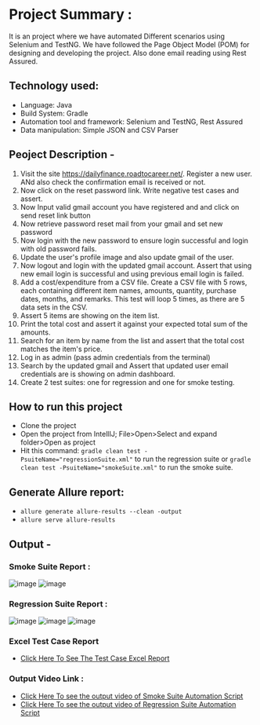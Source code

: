 # Project Summary :
It is an project where we have automated Different scenarios using Selenium and TestNG. We have followed the Page Object Model (POM) for designing and developing the project.
Also done email reading using Rest Assured.
## Technology used:
- Language: Java
- Build System: Gradle
- Automation tool and framework: Selenium and TestNG, Rest Assured
- Data manipulation: Simple JSON and CSV Parser

## Peoject Description -

1. Visit the site https://dailyfinance.roadtocareer.net/. Register a new user. ANd also check the confirmation email is received or not.
2. Now click on the reset password link. Write  negative test cases and assert. 
3. Now Input valid gmail account you have registered and and click on send reset link button
4. Now retrieve password reset mail from your gmail and set new password
5. Now login with the new password to ensure login successful and login with old password fails.
6. Update the user's profile image and also update gmail of the user.
7. Now logout and login with the updated gmail account. Assert that using new email login is successful and using previous email login is failed.
8. Add a cost/expenditure from a CSV file. Create a CSV file with 5 rows, each containing different item names, amounts, quantity, purchase dates, months, and remarks. This test will loop 5 times, as there are 5 data sets in the CSV.
9. Assert 5 items are showing on the item list.
10. Print the total cost and assert it against your expected total sum of the amounts.
11. Search for an item by name from the list and assert that the total cost matches the item's price.
12. Log in as admin (pass admin credentials from the terminal)
13. Search by the updated gmail and Assert that updated user email credentials are is showing on admin dashboard.
14. Create 2 test suites: one for regression and one for smoke testing.

## How to run this project
- Clone the project
- Open the project from IntellIJ; File>Open>Select and expand folder>Open as project
- Hit this command: `gradle clean test -PsuiteName="regressionSuite.xml"` to run the regression suite or `gradle clean test -PsuiteName="smokeSuite.xml"` to run the smoke suite.
## Generate Allure report:

- ``` allure generate allure-results --clean -output ``` 
-   ``` allure serve allure-results ```


## Output -
### Smoke Suite Report :
![image](https://github.com/user-attachments/assets/3f0d4edc-1716-4fe4-b540-ed2634073862)
![image](https://github.com/user-attachments/assets/0e47404a-1d02-4905-9a78-c3b434f91754)

 ### Regression Suite Report :
 ![image](https://github.com/user-attachments/assets/8365adc8-f61e-4d1d-aebb-db87f17baaba)
![image](https://github.com/user-attachments/assets/6aa8f5f6-2b7e-4f33-9b4a-8f0c068599ef)
![image](https://github.com/user-attachments/assets/ae1bac8b-197e-470f-aafd-def4461ced64)

### Excel Test Case Report
- [Click Here To See The Test Case Excel Report](https://docs.google.com/spreadsheets/d/1r-2_TqiQ_RXdBcFvSuvhAYKNsxrNkuxZmJHiVHEvxko/edit?usp=sharing)

### Output Video Link :
-  [Click Here To see the output video of Smoke Suite Automation Script ](https://drive.google.com/file/d/12um3Q8S9yi5vAdu84HVxBL7EbaR8YfeV/view?usp=sharing)
- [Click Here To see the output video of Regression Suite Automation Script ](https://drive.google.com/file/d/1lId0Ne5SLCDUqD8mv7lz0wPfBm46r8Po/view?usp=sharing)
